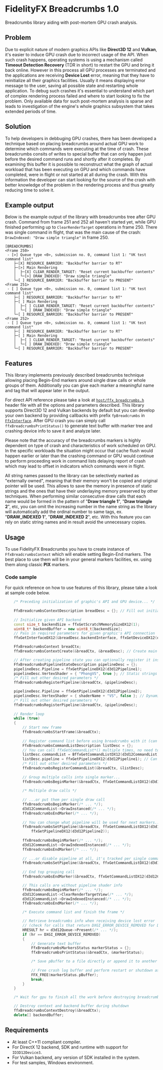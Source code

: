 <!-- @page page_techniques_breadcrumbs FidelityFX Breadcrumbs 1.0 -->

<h1>FidelityFX Breadcrumbs 1.0</h1>

Breadcrumbs library aiding with post-mortem GPU crash analysis.

<h2>Problem</h2>

Due to explicit nature of modern graphics APIs like **Direct3D 12** and **Vulkan**, it's easier to induce GPU crash due to incorrect usage of the API.
When such crash happens, operating systems is using a mechanism called **Timeout Detection Recovery** (TDR in short) to restart the GPU and bring it back online.
However in this process all GPU processes are terminated and the applications are receiving **Device Lost** error, meaning that they have to reinitialize all their graphics facilities.
Usually it means displaying error message to the user, saving all possible state and restarting whole application.
To debug such crashes it's essential to understand which part of complex rendering process failed and where to start looking to fix the problem.
Only available data for such post-mortem analysis is sparse and leads to investigation of the engine's whole graphics subsystem that takes extended periods of time.

<h2>Solution</h2>

To help developers in debbuging GPU crashes, there has been developed a technique based on placing breadcrumbs around actual GPU work to determine which commands were executing at the time of crash.
These breadcrumbs consits of writes to special buffer that can only happen just before the desired command runs and shortly after it completes.
By examining this buffer it is possible to reconstruct what the graph of actual workload that has been executing on GPU and which commands have completed, were in flight or not started at all during the crash.
With this information the developer can start looking for the source of the crash with better knowledge of the problem in the rendering process and thus greatly reducing time to solve it.

<h2>Example output</h2>

Below is the example output of the library with breadcrumbs tree after GPU crash.
Command from frame 251 and 252 all haven't started yet, while GPU finished performing up to `ClearRenderTarget` operations in frame 250.
There was single command in flight, that was the main cause of the crash: `DrawIndexed: "Draw simple triangle"` in frame 250.

```
[BREADCRUMBS]
<Frame 250>
 - [>] Queue type <0>, submission no. 0, command list 1: "VK test command list"
    ├─[X] RESOURCE_BARRIER: "Backbuffer barrier to RT"
    ├─[>] Main Rendering
    │  ├─[X] CLEAR_RENDER_TARGET: "Reset current backbuffer contents"
    │  └─[>] DRAW_INDEXED: "Draw simple triangle"
    └─[ ] RESOURCE_BARRIER: "Backbuffer barrier to PRESENT"
<Frame 251>
 - [ ] Queue type <0>, submission no. 0, command list 1: "VK test command list"
    ├─[ ] RESOURCE_BARRIER: "Backbuffer barrier to RT"
    ├─[ ] Main Rendering
    │  ├─[ ] CLEAR_RENDER_TARGET: "Reset current backbuffer contents"
    │  └─[ ] DRAW_INDEXED: "Draw simple triangle"
    └─[ ] RESOURCE_BARRIER: "Backbuffer barrier to PRESENT"
<Frame 252>
 - [ ] Queue type <0>, submission no. 0, command list 1: "VK test command list"
    ├─[ ] RESOURCE_BARRIER: "Backbuffer barrier to RT"
    ├─[ ] Main Rendering
    │  ├─[ ] CLEAR_RENDER_TARGET: "Reset current backbuffer contents"
    │  └─[ ] DRAW_INDEXED: "Draw simple triangle"
    └─[ ] RESOURCE_BARRIER: "Backbuffer barrier to PRESENT"
```

<h2>Features</h2>

This library implements previously described breadcrumbs technique allowing placing Begin-End markers around single draw calls or whole groups of them.
Additionally you can give each marker a meaningful name and tag that will appear later in the output.

For direct API reference please take a look at [`host/ffx_breadcrumbs.h`](../../sdk/include/FidelityFX/host/ffx_breadcrumbs.h) header file with all the options and parameters described.
This library supports Direct3D 12 and Vulkan backends by default but you can develop your own backend by providing callbacks with prefix `fpBreadcrumbs` in [`FfxInterface`](../../sdk/include/FidelityFX/host/ffx_interface.h).
After GPU crash you can simply call `ffxBreadcrumbsPrintStatus()` to generate text buffer with marker tree and crashing device info to save it and analyze later.

Please note that the accuracy of the breadcrumbs markers is highly dependent on type of crash and characteristics of work scheduled on GPU.
In the specific workloads the situation might occur that cache flush would happen earlier or later than the crashing command or GPU would continue
to perform proceeding work in command lists delaying report of crash which may lead to offset in indicators which commands were in flight.

All string names passed to the library can be selectively marked as "externally owned", meaning that their memory won't be copied and original pointer will be used.
This allows to save the memory in presence of static strings and the ones that have their underlaying memory preserved by other techniques.
When performing similar consecutive draw calls that each name would be formed in the pattern of "**Draw triangle 1**", "**Draw triangle 2**", etc, you can omit the increasing number in the name string
as the library will automatically add the ordinal number to same tags, ex. "**DRAW_INDEXED 1**", "**DRAW_INDEXED 2**", etc.
With this feature you can rely on static string names and in result avoid the unnecessary copies.

<h2>Usage</h2>

To use FidelityFX Breadcrumbs you have to create instance of `FfxBreadcrumbsContext` which will enable setting Begin-End markers.
The best place to use them will be in your general markers facilities, ex. using them along classic **PIX** markers.

<h3>Code sample</h3>

For quick reference on how to use features of this library, please take a look at sample code below.

```cpp
    /* Preceding initialization of graphic's API and GPU device... */
 
    FfxBreadcrumbsContextDescription breadDesc = {}; // Fill out initial parameters as desired
    
    // Initialize given API backend
    const size_t backendSize = ffxGetScratchMemorySizeDX12(1);
    uint8_t* backendBuffer = new uint8_t[backendSize];
    // Pass in required parameters for given graphic's API connection
    ffxGetInterfaceDX12(&breadDesc.backendInterface, ffxGetDeviceDX12(d3d12Device), backendBuffer, backendSize, 1);

    FfxBreadcrumbsContext breadCtx;
    ffxBreadcrumbsContextCreate(&breadCtx, &breadDesc); // Create main Breadcrumbs context

    // After creating pipeline state you can optionally register it inside the context to provide shader details for markers
    FfxBreadcrumbsPipelineStateDescription pipelineDesc = {};
    pipelineDesc.Pipeline = ffxGetPipelineDX12(d3d12Pipeline1);
    pipelineDesc.VertexShader = { "PhongVS", true }; // Static strings don't require copy
    /* Fill out other desired parameters */
    ffxBreadcrumbsRegisterPipeline(&breadCtx, &pipelineDesc);

    pipelineDesc.Pipeline = ffxGetPipelineDX12(d3d12Pipeline2);
    pipelineDesc.VertexShader = { shaderName + "VS", false }; // Dynamic strings require copy
    /* Fill out other desired parameters */
    ffxBreadcrumbsRegisterPipeline(&breadCtx, &pipelineDesc);
 
    // Render loop
    while (true)
    {
        // Start new frame
        ffxBreadcrumbsStartFrame(&breadCtx);
 
        // Register command list before using breadcrumbs with it (can be done before or after opening command list)
        FfxBreadcrumbsCommandListDescription listDesc = {};
        // You can call ffxGetCommandList*() multiple times, no need to cache results
        listDesc.commandList = BffxGetCommandListDX12(d3d12CommandList);
        listDesc.pipeline = ffxGetPipelineDX12(d3d12Pipeline1); // Can be nullptr and set later on
        /* Fill out other desired parameters */
        ffxBreadcrumbsRegisterCommandList(&breadCtx, &listDesc);
 
        // Group multiple calls into single marker...
        ffxBreadcrumbsBeginMarker(&breadCtx, ffxGetCommandListDX12(d3d12CommandList), /* ... */);
 
        /* Multiple draw calls */
 
        // ...or put them per single draw call
        ffxBreadcrumbsBeginMarker(/* ... */);
        d3d12CommandList->DrawInstanced(/* ... */);
        ffxBreadcrumbsEndMarker(/* ... */);
    
        // You can change what pipeline will be used for next markers...
        ffxBreadcrumbsSetPipeline(&breadCtx, ffxGetCommandListDX12(d3d12CommandList),
            ffxGetPipelineDX12(d3d12Pipeline2));
    
        ffxBreadcrumbsBeginMarker(/* ... */);
        d3d12CommandList->DrawIndexedInstanced(/* ... */);
        ffxBreadcrumbsEndMarker(/* ... */);
     
        // ...or disable pipeline at all, it's tracked per single command list so starting new frame will reset this information
        ffxBreadcrumbsSetPipeline(&breadCtx, ffxGetCommandListDX12(d3d12CommandList), nullptr);
    
        // End top grouping call
        ffxBreadcrumbsEndMarker(&breadCtx, ffxGetCommandListDX12(d3d12CommandList));

        // This calls are without pipeline shader info
        ffxBreadcrumbsBeginMarker(/* ... */);
        d3d12CommandList->ClearRenderTargetView(/* ... */);
        d3d12CommandList->DrawIndexedInstanced(/* ... */);
        ffxBreadcrumbsEndMarker(/* ... */);

        /* Execute command list and finish the frame */

        // Retrieve breadcrumbs info when receiving device lost error
        // (check for calls that return DXGI_ERROR_DEVICE_REMOVED for D3D12 or VK_ERROR_DEVICE_LOST for Vulkan)
        HRESULT hr = d3d12Queue->Present(/* ... */);
        if (hr == DXGI_ERROR_DEVICE_REMOVED)
        {
            // Generate text buffer
            FfxBreadcrumbsMarkersStatus markerStatus = {};
            ffxBreadcrumbsPrintStatus(&breadCtx, &markerStatus);

            /* Save pBuffer to a file directly or append it to another crash log (UTF-8 formatted) */
            
            // Free crash log buffer and perform restart or shutdown as desired
            FFX_FREE(markerStatus.pBuffer);
            break;
        }
    }

    /* Wait for gpu to finish all the work before destroying breadcrumbs context */

    // Destroy context and backend buffer during shutdown
    ffxBreadcrumbsContextDestroy(&breadCtx);
    delete[] backendBuffer;
```

<h2>Requirements</h2>

 - At least C++11 compliant compiler.
 - For DirectX 12 backend, SDK and runtime with support for `ID3D12Device3`.
 - For Vulkan backend, any version of SDK installed in the system.
 - For test samples, Windows environment.
